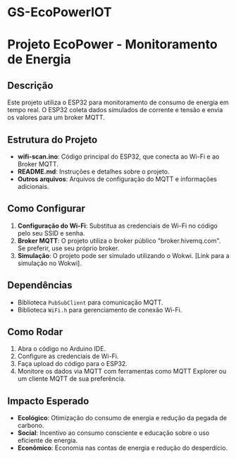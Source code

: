 # GS-EcoPowerIOT

# Projeto EcoPower - Monitoramento de Energia

## Descrição
Este projeto utiliza o ESP32 para monitoramento de consumo de energia em tempo real. O ESP32 coleta dados simulados de corrente e tensão e envia os valores para um broker MQTT.

## Estrutura do Projeto
- **wifi-scan.ino**: Código principal do ESP32, que conecta ao Wi-Fi e ao Broker MQTT.
- **README.md**: Instruções e detalhes sobre o projeto.
- **Outros arquivos**: Arquivos de configuração do MQTT e informações adicionais.

## Como Configurar
1. **Configuração do Wi-Fi**: Substitua as credenciais de Wi-Fi no código pelo seu SSID e senha.
2. **Broker MQTT**: O projeto utiliza o broker público "broker.hivemq.com". Se preferir, use seu próprio broker.
3. **Simulação**: O projeto pode ser simulado utilizando o Wokwi. [Link para a simulação no Wokwi].

## Dependências
- Biblioteca `PubSubClient` para comunicação MQTT.
- Biblioteca `WiFi.h` para gerenciamento de conexão Wi-Fi.

## Como Rodar
1. Abra o código no Arduino IDE.
2. Configure as credenciais de Wi-Fi.
3. Faça upload do código para o ESP32.
4. Monitore os dados via MQTT com ferramentas como MQTT Explorer ou um cliente MQTT de sua preferência.

## Impacto Esperado
- **Ecológico**: Otimização do consumo de energia e redução da pegada de carbono.
- **Social**: Incentivo ao consumo consciente e educação sobre o uso eficiente de energia.
- **Econômico**: Economia nas contas de energia e redução do desperdício.

